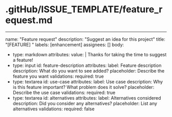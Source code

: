 # .gitHub/ISSUE_TEMPLATE/feature_request.md
---
name: "Feature request"
description: "Suggest an idea for this project"
title: "[FEATURE] "
labels: [enhancement]
assignees: []
body:
  - type: markdown
    attributes:
      value: |
        Thanks for taking the time to suggest a feature!
  - type: input
    id: feature-description
    attributes:
      label: Feature description
      description: What do you want to see added?
      placeholder: Describe the feature you want
    validations:
      required: true
  - type: textarea
    id: use-case
    attributes:
      label: Use case
      description: Why is this feature important? What problem does it solve?
      placeholder: Describe the use case
    validations:
      required: true
  - type: textarea
    id: alternatives
    attributes:
      label: Alternatives considered
      description: Did you consider any alternatives?
      placeholder: List any alternatives
    validations:
      required: false
